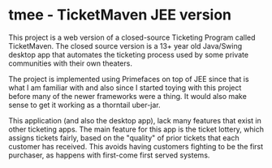 # tmee - TicketMaven JEE version
This project is a web version of a closed-source Ticketing Program called TicketMaven. The closed source version is a 13+ year old Java/Swing desktop app
that automates the ticketing process used by some private communities with their own theaters.

The project is implemented using Primefaces on top of JEE since that is what I am familiar with and also since I started toying with this project before many of the newer frameworks were a thing. It would also make sense to get it working as a thorntail uber-jar.

This application (and also the desktop app), lack many features that exist in other ticketing apps. The main feature for this app is the ticket lottery, which assigns tickets fairly, based on the "quality" of prior tickets that each customer has received. This avoids having customers fighting to be the first purchaser, as happens with first-come first served systems.
